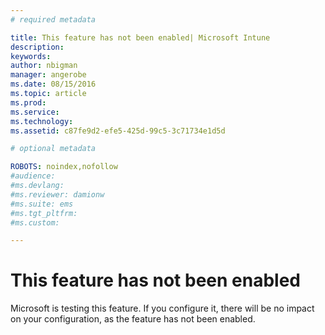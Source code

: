 ```yaml
---
# required metadata

title: This feature has not been enabled| Microsoft Intune 
description:
keywords:
author: nbigman
manager: angerobe
ms.date: 08/15/2016
ms.topic: article
ms.prod:
ms.service:
ms.technology:
ms.assetid: c87fe9d2-efe5-425d-99c5-3c71734e1d5d

# optional metadata

ROBOTS: noindex,nofollow
#audience:
#ms.devlang:
#ms.reviewer: damionw
#ms.suite: ems
#ms.tgt_pltfrm:
#ms.custom:

---
```


# This feature has not been enabled
Microsoft is testing this feature. If you configure it, there will be no impact on your configuration, as the feature has not been enabled.
